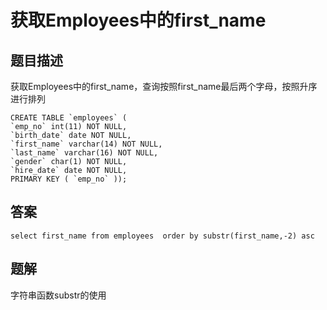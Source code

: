 <!--
 * @Author: your name
 * @Date: 2020-09-21 17:24:24
 * @LastEditTime: 2020-09-29 10:34:39
 * @LastEditors: Please set LastEditors
 * @Description: In User Settings Edit
 * @FilePath: \database-sql-combat\52. 获取Employees中的first_name.md
-->

# 获取Employees中的first_name

## 题目描述

获取Employees中的first_name，查询按照first_name最后两个字母，按照升序进行排列

``` mysql
CREATE TABLE `employees` (
`emp_no` int(11) NOT NULL,
`birth_date` date NOT NULL,
`first_name` varchar(14) NOT NULL,
`last_name` varchar(16) NOT NULL,
`gender` char(1) NOT NULL,
`hire_date` date NOT NULL,
PRIMARY KEY ( `emp_no` ));
```

## 答案

``` mysql
select first_name from employees  order by substr(first_name,-2) asc
```

## 题解

字符串函数substr的使用
